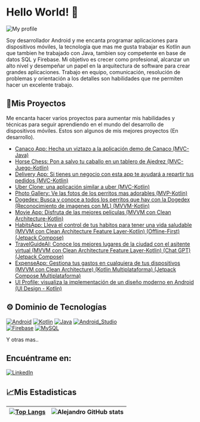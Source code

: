 # Hello World! 👋
![My profile](https://user-images.githubusercontent.com/42056559/193478403-f6980489-ff6b-4be0-9956-f049bbd294f3.png)

Soy desarrollador Android y me encanta programar aplicaciones para dispositivos móviles, la tecnología que mas me gusta trabajar es Kotlin aun que tambien he trabajado con Java, tambien soy competente en base de datos SQL y Firebase. Mi objetivo es crecer como profesional, alcanzar un alto nivel y desempeñar un papel en la arquitectura de software para crear grandes aplicaciones. Trabajo en equipo, comunicación, resolución de problemas y orientación a los detalles son habilidades que me permiten hacer un excelente trabajo.

## 🚀Mis Proyectos 
Me encanta hacer varios proyectos para aumentar mis habilidades y técnicas para seguir aprendiendo en el mundo del desarrollo de dispositivos móviles. Estos son algunos de mis mejores proyectos (En desarrollo). 

- [Canaco App: Hecha un viztazo a la aplicación demo de Canaco (MVC-Java)](https://github.com/faradius/canaco_app.git)
- [Horse Chess: Pon a salvo tu caballo en un tablero de Ajedrez (MVC-Juego-Kotlin)](https://github.com/faradius/HorseGame.git)
- [Delivery App: Si tienes un negocio con esta app te ayudará a repartir tus pedidos (MVC-Kotlin)](https://github.com/faradius/DeliveryApp)
- [Uber Clone: una aplicación similar a uber (MVC-Kotlin)](https://github.com/faradius/UberCloneAppKotlin)
- [Photo Gallery: Ve las fotos de los perritos mas adorables (MVP-Kotlin)](https://github.com/faradius/PhotoGallery.git)
- [Dogedex: Busca y conoce a todos los perritos que hay con la Dogedex (Reconocimiento de imagenes con ML) (MVVM-Kotlin)](https://github.com/faradius/Dogedex)
- [Movie App: Disfruta de las mejores peliculas (MVVM con Clean Architecture-Kotlin)](https://github.com/faradius/MovieAppPruebaTecnica.git)
- [HabitsApp: Lleva el control de tus habitos para tener una vida saludable (MVVM con Clean Architecture Feature Layer-Kotlin) (Offline-First) (Jetpack Compose)](https://github.com/faradius/HabitsApp.git)
- [TravelGuideAI: Conoce los mejores lugares de la ciudad con el asitente virtual (MVVM con Clean Architecture Feature Layer-Kotlin) (Chat GPT) (Jetpack Compose)](https://github.com/faradius/TravelGuideAI.git)
- [ExpenseApp: Gestiona tus gastos en cualquiera de tus dispositivos (MVVM con Clean Architecture) (Kotlin Multiplataforma) (Jetpack Compose Multiplataforma)](https://github.com/faradius/ExpensesApp-KMP.git)
- [UI Profile: visualiza la implementación de un diseño moderno en Android (UI Design - Kotlin)](https://github.com/faradius/LoginUI.git)

## ⚙ Dominio de Tecnologías
[![Android](https://img.shields.io/badge/Android-3DDC84?style=for-the-badge&logo=android&logoColor=white&labelColor=101010)]()
[![Kotlin](https://img.shields.io/badge/Kotlin-0095D5?style=for-the-badge&logo=kotlin&logoColor=white&labelColor=101010)]()
[![Java](https://img.shields.io/badge/Java-007396?style=for-the-badge&logo=java&logoColor=white&labelColor=101010)]()
[![Android_Studio](https://img.shields.io/badge/Android_Studio-3DDC84?style=for-the-badge&logo=android-studio&logoColor=white&labelColor=101010)]()
<br>
[![Firebase](https://img.shields.io/badge/Firebase-FFCA28?style=for-the-badge&logo=firebase&logoColor=white&labelColor=101010)]()
[![MySQL](https://img.shields.io/badge/MySQL-4479A1?style=for-the-badge&logo=mysql&logoColor=white&labelColor=101010)]()

Y otras mas..

## Encuéntrame en:
[![LinkedIn](https://img.shields.io/badge/LinkedIn-Alejandro_de_Jesús-0077B5?style=for-the-badge&logo=linkedin&logoColor=white&labelColor=101010)](https://www.linkedin.com/in/alejandro-de-jes%C3%BAs-san-martin-espinoza-826a631a9/)


## 📈Mis Estadisticas
|[![Top Langs](https://github-readme-stats.vercel.app/api/top-langs/?username=faradius&show_icons=true&theme=city_lights)](https://github.com/faradius/github-readme-stats)|![Alejandro GitHub stats](https://github-readme-stats.vercel.app/api?username=faradius&show_icons=true&theme=city_lights)|
|---|---|
<!--
**faradius/faradius** is a ✨ _special_ ✨ repository because its `README.md` (this file) appears on your GitHub profile.
Here are some ideas to get you started:
- 🔭 I’m currently working on ...
- 🌱 I’m currently learning ...
- 👯 I’m looking to collaborate on ...
- 🤔 I’m looking for help with ...
- 💬 Ask me about ...
- 📫 How to reach me: ...
- 😄 Pronouns: ...
- ⚡ Fun fact: ...
-->
